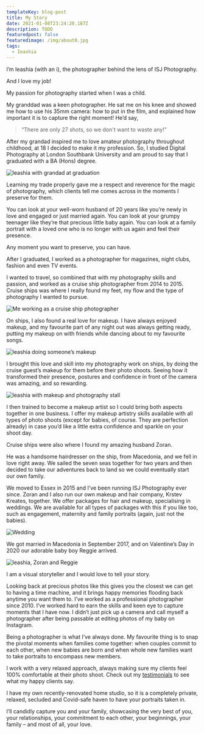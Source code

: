 ```yaml
---
templateKey: blog-post
title: My Story
date: 2021-01-08T23:24:20.187Z
description: TODO
featuredpost: false
featuredimage: /img/about0.jpg
tags:
  - Ieashia
---
```

I’m Ieashia (with an i), the photographer behind the lens of ISJ Photography.

And I love my job!

My passion for photography started when I was a child.

My granddad was a keen photographer. He sat me on his knee and showed me how to use his 35mm camera: how to put in the film, and explained how important it is to capture the right moment! He’d say, 
> “There are only 27 shots, so we don't want to waste any!”

After my grandad inspired me to love amateur photography throughout childhood, at 18 I decided to make it my profession. So, I studied Digital Photography at London Southbank University and am proud to say that I graduated with a BA (Hons) degree.

![Ieashia with grandad at graduation](/img/about6.jpg)

Learning my trade properly gave me a respect and reverence for the magic of photography, which clients tell me comes across in the moments I preserve for them.

You can look at your well-worn husband of 20 years like you’re newly in love and engaged or just married again. You can look at your grumpy teenager like they’re that precious little baby again. You can look at a family portrait with a loved one who is no longer with us again and feel their presence.

Any moment you want to preserve, you can have.

After I graduated, I worked as a photographer for magazines, night clubs, fashion and even TV events.

I wanted to travel, so combined that with my photography skills and passion, and worked as a cruise ship photographer from 2014 to 2015. Cruise ships was where I really found my feet, my flow and the type of photography I wanted to pursue.

![Me working as a cruise ship photographer](/img/about4.jpg)

On ships, I also found a real love for makeup. I have always enjoyed makeup, and my favourite part of any night out was always getting ready, putting my makeup on with friends while dancing about to my favourite songs.

![Ieashia doing someone’s makeup](/img/about5.jpg)

I brought this love and skill into my photography work on ships, by doing the cruise guest’s makeup for them before their photo shoots. Seeing how it transformed their presence, postures and confidence in front of the camera was amazing, and so rewarding.

![Ieashia with makeup and photography stall](/img/about1.jpg)

I then trained to become a makeup artist so I could bring both aspects together in one business. I offer my makeup artistry skills available with all types of photo shoots (except for babies, of course. They are perfection already) in case you’d like a little extra confidence and sparkle on your shoot day.

Cruise ships were also where I found my amazing husband Zoran.

He was a handsome hairdresser on the ship, from Macedonia, and we fell in love right away. We sailed the seven seas together for two years and then decided to take our adventures back to land so we could eventually start our own family.

We moved to Essex in 2015 and I’ve been running ISJ Photography ever since. Zoran and I also run our own makeup and hair company, Krstev Kreates, together. We offer packages for hair and makeup, specialising in weddings. We are available for all types of packages with this if you like too, such as engagement, maternity and family portraits (again, just not the babies).

![Wedding](/img/about2.jpg)

We got married in Macedonia in September 2017, and on Valentine’s Day in 2020 our adorable baby boy Reggie arrived.

![Ieashia, Zoran and Reggie](/img/ieashia.jpg)

I am a visual storyteller and I would love to tell your story.

Looking back at precious photos like this gives you the closest we can get to having a time machine, and it brings happy memories flooding back anytime you want them to.
I’ve worked as a professional photographer since 2010. I’ve worked hard to earn the skills and keen eye to capture moments that I have now. I didn’t just pick up a camera and call myself a photographer after being passable at editing photos of my baby on Instagram.

Being a photographer is what I’ve always done. 
My favourite thing is to snap the pivotal moments when families come together: when couples commit to each other, when new babies are born and when whole new families want to take portraits to encompass new members.

I work with a very relaxed approach, always making sure my clients feel 100% comfortable at their photo shoot. Check out my [testimonials](../testimonials/index.md) to see what my happy clients say.

I have my own recently-renovated home studio, so it is a completely private, relaxed, secluded and Covid-safe haven to have your portraits taken in.

I’ll candidly capture you and your family, showcasing the very best of you, your relationships, your commitment to each other, your beginnings, your family – and most of all, your love.
